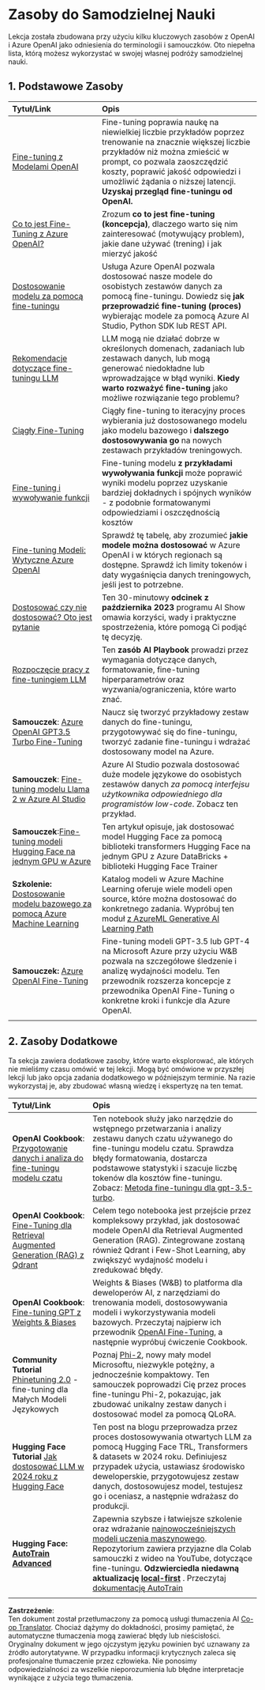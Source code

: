 <!--
CO_OP_TRANSLATOR_METADATA:
{
  "original_hash": "c2f423d1402f71ca3869ec135bb77d16",
  "translation_date": "2025-05-20T08:38:49+00:00",
  "source_file": "18-fine-tuning/RESOURCES.md",
  "language_code": "pl"
}
-->
# Zasoby do Samodzielnej Nauki

Lekcja została zbudowana przy użyciu kilku kluczowych zasobów z OpenAI i Azure OpenAI jako odniesienia do terminologii i samouczków. Oto niepełna lista, którą możesz wykorzystać w swojej własnej podróży samodzielnej nauki.

## 1. Podstawowe Zasoby

| Tytuł/Link                                                                                                                                                                                                                   | Opis                                                                                                                                                                                                                                                                                                                   |
| :--------------------------------------------------------------------------------------------------------------------------------------------------------------------------------------------------------------------------- | :---------------------------------------------------------------------------------------------------------------------------------------------------------------------------------------------------------------------------------------------------------------------------------------------------------------------------- |
| [Fine-tuning z Modelami OpenAI](https://platform.openai.com/docs/guides/fine-tuning?WT.mc_id=academic-105485-koreyst)                                                                                                       | Fine-tuning poprawia naukę na niewielkiej liczbie przykładów poprzez trenowanie na znacznie większej liczbie przykładów niż można zmieścić w prompt, co pozwala zaoszczędzić koszty, poprawić jakość odpowiedzi i umożliwić żądania o niższej latencji. **Uzyskaj przegląd fine-tuningu od OpenAI.**                                                                                    |
| [Co to jest Fine-Tuning z Azure OpenAI?](https://learn.microsoft.com/azure/ai-services/openai/concepts/fine-tuning-considerations#what-is-fine-tuning-with-azure-openai?WT.mc_id=academic-105485-koreyst)                   | Zrozum **co to jest fine-tuning (koncepcja)**, dlaczego warto się nim zainteresować (motywujący problem), jakie dane używać (trening) i jak mierzyć jakość                                                                                                                                                                           |
| [Dostosowanie modelu za pomocą fine-tuningu](https://learn.microsoft.com/azure/ai-services/openai/how-to/fine-tuning?tabs=turbo%2Cpython&pivots=programming-language-studio#continuous-fine-tuning?WT.mc_id=academic-105485-koreyst) | Usługa Azure OpenAI pozwala dostosować nasze modele do osobistych zestawów danych za pomocą fine-tuningu. Dowiedz się **jak przeprowadzić fine-tuning (proces)** wybierając modele za pomocą Azure AI Studio, Python SDK lub REST API.                                                                                                                                |
| [Rekomendacje dotyczące fine-tuningu LLM](https://learn.microsoft.com/ai/playbook/technology-guidance/generative-ai/working-with-llms/fine-tuning-recommend?WT.mc_id=academic-105485-koreyst)                                    | LLM mogą nie działać dobrze w określonych domenach, zadaniach lub zestawach danych, lub mogą generować niedokładne lub wprowadzające w błąd wyniki. **Kiedy warto rozważyć fine-tuning** jako możliwe rozwiązanie tego problemu?                                                                                                                                  |
| [Ciągły Fine-Tuning](https://learn.microsoft.com/azure/ai-services/openai/how-to/fine-tuning?tabs=turbo%2Cpython&pivots=programming-language-studio#continuous-fine-tuning?WT.mc_id=academic-105485-koreyst)             | Ciągły fine-tuning to iteracyjny proces wybierania już dostosowanego modelu jako modelu bazowego i **dalszego dostosowywania go** na nowych zestawach przykładów treningowych.                                                                                                                                                     |
| [Fine-tuning i wywoływanie funkcji](https://learn.microsoft.com/azure/ai-services/openai/how-to/fine-tuning-functions?WT.mc_id=academic-105485-koreyst)                                                                       | Fine-tuning modelu **z przykładami wywoływania funkcji** może poprawić wyniki modelu poprzez uzyskanie bardziej dokładnych i spójnych wyników - z podobnie formatowanymi odpowiedziami i oszczędnością kosztów                                                                                                                                        |
| [Fine-tuning Modeli: Wytyczne Azure OpenAI](https://learn.microsoft.com/azure/ai-services/openai/concepts/models#fine-tuning-models?WT.mc_id=academic-105485-koreyst)                                                        | Sprawdź tę tabelę, aby zrozumieć **jakie modele można dostosować** w Azure OpenAI i w których regionach są dostępne. Sprawdź ich limity tokenów i daty wygaśnięcia danych treningowych, jeśli jest to potrzebne.                                                                                                                            |
| [Dostosować czy nie dostosować? Oto jest pytanie](https://learn.microsoft.com/shows/ai-show/to-fine-tune-or-not-fine-tune-that-is-the-question?WT.mc_id=academic-105485-koreyst)                                      | Ten 30-minutowy **odcinek z października 2023** programu AI Show omawia korzyści, wady i praktyczne spostrzeżenia, które pomogą Ci podjąć tę decyzję.                                                                                                                                                                                        |
| [Rozpoczęcie pracy z fine-tuningiem LLM](https://learn.microsoft.com/ai/playbook/technology-guidance/generative-ai/working-with-llms/fine-tuning-recommend?WT.mc_id=academic-105485-koreyst)                                             | Ten **zasób AI Playbook** prowadzi przez wymagania dotyczące danych, formatowanie, fine-tuning hiperparametrów oraz wyzwania/ograniczenia, które warto znać.                                                                                                                                                                         |
| **Samouczek**: [Azure OpenAI GPT3.5 Turbo Fine-Tuning](https://learn.microsoft.com/azure/ai-services/openai/tutorials/fine-tune?tabs=python%2Ccommand-line?WT.mc_id=academic-105485-koreyst)                                  | Naucz się tworzyć przykładowy zestaw danych do fine-tuningu, przygotowywać się do fine-tuningu, tworzyć zadanie fine-tuningu i wdrażać dostosowany model na Azure.                                                                                                                                                                                    |
| **Samouczek**: [Fine-tuning modelu Llama 2 w Azure AI Studio](https://learn.microsoft.com/azure/ai-studio/how-to/fine-tune-model-llama?WT.mc_id=academic-105485-koreyst)                                                      | Azure AI Studio pozwala dostosować duże modele językowe do osobistych zestawów danych _za pomocą interfejsu użytkownika odpowiedniego dla programistów low-code_. Zobacz ten przykład.                                                                                                                                                               |
| **Samouczek**:[Fine-tuning modeli Hugging Face na jednym GPU w Azure](https://learn.microsoft.com/azure/databricks/machine-learning/train-model/huggingface/fine-tune-model?WT.mc_id=academic-105485-koreyst)               | Ten artykuł opisuje, jak dostosować model Hugging Face za pomocą biblioteki transformers Hugging Face na jednym GPU z Azure DataBricks + biblioteki Hugging Face Trainer                                                                                                                                                |
| **Szkolenie:** [Dostosowanie modelu bazowego za pomocą Azure Machine Learning](https://learn.microsoft.com/training/modules/finetune-foundation-model-with-azure-machine-learning/?WT.mc_id=academic-105485-koreyst)         | Katalog modeli w Azure Machine Learning oferuje wiele modeli open source, które można dostosować do konkretnego zadania. Wypróbuj ten moduł [z AzureML Generative AI Learning Path](https://learn.microsoft.com/training/paths/work-with-generative-models-azure-machine-learning/?WT.mc_id=academic-105485-koreyst) |
| **Samouczek:** [Azure OpenAI Fine-Tuning](https://docs.wandb.ai/guides/integrations/azure-openai-fine-tuning?WT.mc_id=academic-105485-koreyst)                                                                                | Fine-tuning modeli GPT-3.5 lub GPT-4 na Microsoft Azure przy użyciu W&B pozwala na szczegółowe śledzenie i analizę wydajności modelu. Ten przewodnik rozszerza koncepcje z przewodnika OpenAI Fine-Tuning o konkretne kroki i funkcje dla Azure OpenAI.                                                                         |
|                                                                                                                                                                                                                              |                                                                                                                                                                                                                                                                                                                               |

## 2. Zasoby Dodatkowe

Ta sekcja zawiera dodatkowe zasoby, które warto eksplorować, ale których nie mieliśmy czasu omówić w tej lekcji. Mogą być omówione w przyszłej lekcji lub jako opcja zadania dodatkowego w późniejszym terminie. Na razie wykorzystaj je, aby zbudować własną wiedzę i ekspertyzę na ten temat.

| Tytuł/Link                                                                                                                                                                                                            | Opis                                                                                                                                                                                                                                                                                                                                                                                                                                                                                                                 |
| :-------------------------------------------------------------------------------------------------------------------------------------------------------------------------------------------------------------------- | :-------------------------------------------------------------------------------------------------------------------------------------------------------------------------------------------------------------------------------------------------------------------------------------------------------------------------------------------------------------------------------------------------------------------------------------------------------------------------------------------------------------------------- |
| **OpenAI Cookbook**: [Przygotowanie danych i analiza do fine-tuningu modelu czatu](https://cookbook.openai.com/examples/chat_finetuning_data_prep?WT.mc_id=academic-105485-koreyst)                                      | Ten notebook służy jako narzędzie do wstępnego przetwarzania i analizy zestawu danych czatu używanego do fine-tuningu modelu czatu. Sprawdza błędy formatowania, dostarcza podstawowe statystyki i szacuje liczbę tokenów dla kosztów fine-tuningu. Zobacz: [Metoda fine-tuningu dla gpt-3.5-turbo](https://platform.openai.com/docs/guides/fine-tuning?WT.mc_id=academic-105485-koreyst).                                                                                                                                                                   |
| **OpenAI Cookbook**: [Fine-Tuning dla Retrieval Augmented Generation (RAG) z Qdrant](https://cookbook.openai.com/examples/fine-tuned_qa/ft_retrieval_augmented_generation_qdrant?WT.mc_id=academic-105485-koreyst) | Celem tego notebooka jest przejście przez kompleksowy przykład, jak dostosować modele OpenAI dla Retrieval Augmented Generation (RAG). Zintegrowane zostaną również Qdrant i Few-Shot Learning, aby zwiększyć wydajność modelu i zredukować błędy.                                                                                                                                                                                                                                                                |
| **OpenAI Cookbook**: [Fine-tuning GPT z Weights & Biases](https://cookbook.openai.com/examples/third_party/gpt_finetuning_with_wandb?WT.mc_id=academic-105485-koreyst)                                             | Weights & Biases (W&B) to platforma dla deweloperów AI, z narzędziami do trenowania modeli, dostosowywania modeli i wykorzystywania modeli bazowych. Przeczytaj najpierw ich przewodnik [OpenAI Fine-Tuning](https://docs.wandb.ai/guides/integrations/openai-fine-tuning/?WT.mc_id=academic-105485-koreyst), a następnie wypróbuj ćwiczenie Cookbook.                                                                                                                                                                                                                  |
| **Community Tutorial** [Phinetuning 2.0](https://huggingface.co/blog/g-ronimo/phinetuning?WT.mc_id=academic-105485-koreyst) - fine-tuning dla Małych Modeli Językowych                                                   | Poznaj [Phi-2](https://www.microsoft.com/research/blog/phi-2-the-surprising-power-of-small-language-models/?WT.mc_id=academic-105485-koreyst), nowy mały model Microsoftu, niezwykle potężny, a jednocześnie kompaktowy. Ten samouczek poprowadzi Cię przez proces fine-tuningu Phi-2, pokazując, jak zbudować unikalny zestaw danych i dostosować model za pomocą QLoRA.                                                                                                                                                                       |
| **Hugging Face Tutorial** [Jak dostosować LLM w 2024 roku z Hugging Face](https://www.philschmid.de/fine-tune-llms-in-2024-with-trl?WT.mc_id=academic-105485-koreyst)                                               | Ten post na blogu przeprowadza przez proces dostosowywania otwartych LLM za pomocą Hugging Face TRL, Transformers & datasets w 2024 roku. Definiujesz przypadek użycia, ustawiasz środowisko deweloperskie, przygotowujesz zestaw danych, dostosowujesz model, testujesz go i oceniasz, a następnie wdrażasz do produkcji.                                                                                                                                                                                                                                                                |
| **Hugging Face: [AutoTrain Advanced](https://github.com/huggingface/autotrain-advanced?WT.mc_id=academic-105485-koreyst)**                                                                                            | Zapewnia szybsze i łatwiejsze szkolenie oraz wdrażanie [najnowocześniejszych modeli uczenia maszynowego](https://twitter.com/abhi1thakur/status/1755167674894557291?WT.mc_id=academic-105485-koreyst). Repozytorium zawiera przyjazne dla Colab samouczki z wideo na YouTube, dotyczące fine-tuningu. **Odzwierciedla niedawną aktualizację [local-first](https://twitter.com/abhi1thakur/status/1750828141805777057?WT.mc_id=academic-105485-koreyst)** . Przeczytaj [dokumentację AutoTrain](https://huggingface.co/autotrain?WT.mc_id=academic-105485-koreyst) |
|                                                                                                                                                                                                                       |                                                                                                                                                                                                                                                                                                                                                                                                                                                                                                                             |

**Zastrzeżenie**:  
Ten dokument został przetłumaczony za pomocą usługi tłumaczenia AI [Co-op Translator](https://github.com/Azure/co-op-translator). Chociaż dążymy do dokładności, prosimy pamiętać, że automatyczne tłumaczenia mogą zawierać błędy lub nieścisłości. Oryginalny dokument w jego ojczystym języku powinien być uznawany za źródło autorytatywne. W przypadku informacji krytycznych zaleca się profesjonalne tłumaczenie przez człowieka. Nie ponosimy odpowiedzialności za wszelkie nieporozumienia lub błędne interpretacje wynikające z użycia tego tłumaczenia.